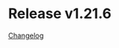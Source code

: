 # Release v1.21.6
[Changelog](https://github.com/opentelekomcloud/terraform-provider-opentelekomcloud/blob/master/CHANGELOG.md#1216-november-25-2020)